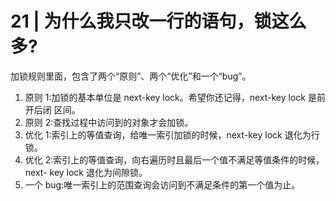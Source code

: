 # 21 | 为什么我只改一行的语句，锁这么多?

加锁规则里面，包含了两个“原则”、两个“优化”和一个“bug”。
1. 原则 1:加锁的基本单位是 next-key lock。希望你还记得，next-key lock 是前开后闭 区间。
2. 原则 2:查找过程中访问到的对象才会加锁。
3. 优化 1:索引上的等值查询，给唯一索引加锁的时候，next-key lock 退化为行锁。
4. 优化 2:索引上的等值查询，向右遍历时且最后一个值不满足等值条件的时候，next-
key lock 退化为间隙锁。
5. 一个 bug:唯一索引上的范围查询会访问到不满足条件的第一个值为止。